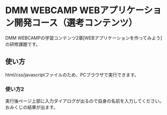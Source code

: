 # DMM WEBCAMP WEBアプリケーション開発コース（選考コンテンツ）
DMM WEBCAMPの学習コンテンツ2章[WEBアプリケーションを作ってみよう]の研修課題です。
## 使い方
html/css/javascriptファイルのため、PCブラウザで実行できます。
### 使い方2
実行後ページ上部に入力ダイアログが出るので自身の名前を入力してください。おみくじの結果が出ます。

